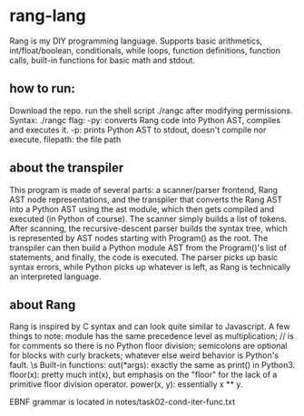 # rang-lang
Rang is my DIY programming language. Supports basic arithmetics, int/float/boolean, conditionals, while loops, 
function definitions, function calls, built-in functions for basic math and stdout.

## how to run:
Download the repo. run the shell script ./rangc after modifying permissions.
Syntax: ./rangc <flag> <filepath>
flag:
-py: converts Rang code into Python AST, compiles and executes it.
-p: prints Python AST to stdout, doesn't compile nor execute.
filepath: the file path

## about the transpiler
This program is made of several parts: a scanner/parser frontend, Rang AST node representations, 
and the transpiler that converts the Rang AST into a Python AST using the ast module, 
which then gets compiled and executed (in Python of course). The scanner simply builds a list of tokens. 
After scanning, the recursive-descent parser builds the syntax tree, which is represented by AST nodes 
starting with Program() as the root. The transpiler can then build a Python module AST from the Program()'s 
list of statements, and finally, the code is executed. The parser picks up basic syntax errors, while 
Python picks up whatever is left, as Rang is technically an interpreted language.

## about Rang
Rang is inspired by C syntax and can look quite similar to Javascript. A few things to note: module has the 
same precedence level as multiplication; // is for comments so there is no Python floor division; semicolons 
are optional for blocks with curly brackets; whatever else weird behavior is Python's fault. \s
Built-in functions:
out(*args): exactly the same as print() in Python3.
floor(x): pretty much int(x), but emphasis on the "floor" for the lack of a primitive floor division operator.
power(x, y): essentially x ** y.

EBNF grammar is located in notes/task02-cond-iter-func.txt
